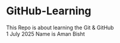 # GitHub-Learning
This Repo is about learning the Git &amp; GitHub
<br>
1 July 2025
Name is Aman Bisht 
